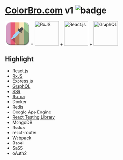 # [ColorBro.com](https://www.colorbro.com) v1 ![badge](https://github.com/im6/vp/actions/workflows/ci.yml/badge.svg)

<p align="left">
  <img width="80" height="80" src="https://github.com/im6/vp/blob/master/assets/img/logo.png" title="ColorBro">
  =
  <img width="80" height="80" src="https://github.com/im6/vp/blob/master/assets/img/rxjs.png" title="RxJS">
  +
  <img width="80" height="80" src="https://github.com/im6/vp/blob/master/assets/img/react.png" title="React.js">
  +
  <img width="80" height="80" src="https://github.com/im6/vp/blob/master/assets/img/graphql.png" title="GraphQL">
</p>

## Highlight

- React.js
- [RxJS](http://reactivex.io/)
- Express.js
- [GraphQL](https://graphql.org/)
- [SSR](https://reactjs.org/docs/react-dom-server.html)
- [Bulma](https://bulma.io/)
- Docker
- Redis
- Google App Engine
- [React Testing Library](https://testing-library.com/)
- MongoDB
- Redux
- react-router
- Webpack
- Babel
- SaSS
- oAuth2
